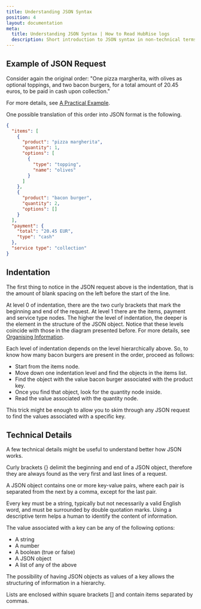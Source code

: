 ```yaml
---
title: Understanding JSON Syntax
position: 4
layout: documentation
meta:
  title: Understanding JSON Syntax | How to Read HubRise logs
  description: Short introduction to JSON syntax in non-technical terms to better understand HubRise requests.
---
```


## Example of JSON Request

Consider again the original order: "One pizza margherita, with olives as optional toppings, and two bacon burgers, for a total amount of 20.45 euros, to be paid in cash upon collection."

For more details, see [A Practical Example](/docs/hubrise-logs/a-practical-example).

One possible translation of this order into JSON format is the following.

```json
{
  "items": [
    {
      "product": "pizza margherita",
      "quantity": 1,
      "options": [
        {
          "type": "topping",
          "name": "olives"
        }
      ]
    },
    {
      "product": "bacon burger",
      "quantity": 2,
      "options": []
    }
  ],
  "payment": {
    "total": "20.45 EUR",
    "type": "cash"
  },
  "service type": "collection"
}
```

## Indentation

The first thing to notice in the JSON request above is the indentation, that is the amount of blank spacing on the left before the start of the line.

At level 0 of indentation, there are the two curly brackets that mark the beginning and end of the request. At level 1 there are the items, payment and service type nodes. The higher the level of indentation, the deeper is the element in the structure of the JSON object. Notice that these levels coincide with those in the diagram presented before. For more details, see [Organising Information](/docs/hubrise-logs/organising-information).

Each level of indentation depends on the level hierarchically above. So, to know how many bacon burgers are present in the order, proceed as follows:

- Start from the items node.
- Move down one indentation level and find the objects in the items list.
- Find the object with the value bacon burger associated with the product key.
- Once you find that object, look for the quantity node inside.
- Read the value associated with the quantity node.

This trick might be enough to allow you to skim through any JSON request to find the values associated with a specific key.

## Technical Details

A few technical details might be useful to understand better how JSON works.

Curly brackets {} delimit the beginning and end of a JSON object, therefore they are always found as the very first and last lines of a request.

A JSON object contains one or more key-value pairs, where each pair is separated from the next by a comma, except for the last pair.

Every key must be a string, typically but not necessarily a valid English word, and must be surrounded by double quotation marks. Using a descriptive term helps a human to identify the content of information.

The value associated with a key can be any of the following options:

- A string
- A number
- A boolean (true or false)
- A JSON object
- A list of any of the above

The possibility of having JSON objects as values of a key allows the structuring of information in a hierarchy.

Lists are enclosed within square brackets [] and contain items separated by commas.
